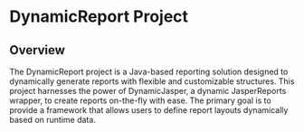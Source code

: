 # DynamicReport Project
## Overview
The DynamicReport project is a Java-based reporting solution designed to dynamically generate reports with flexible and customizable structures. 
This project harnesses the power of DynamicJasper, a dynamic JasperReports wrapper, to create reports on-the-fly with ease. 
The primary goal is to provide a framework that allows users to define report layouts dynamically based on runtime data.
